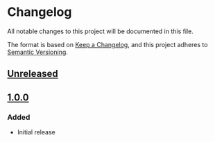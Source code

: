 # Changelog

All notable changes to this project will be documented in this file.

The format is based on [Keep a Changelog](https://keepachangelog.com/en/1.0.0/),
and this project adheres to [Semantic Versioning](https://semver.org/spec/v2.0.0.html).

## [Unreleased]

## [1.0.0]

### Added

- Initial release

[Unreleased]: https://github.com/MetaMask/core/compare/@metamask/permission-log-controller@1.0.0...HEAD
[1.0.0]: https://github.com/MetaMask/core/releases/tag/@metamask/permission-log-controller@1.0.0
